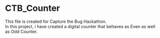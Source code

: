 # CTB_Counter

This file is created for Capture the Bug Hackathon.\
In this project, i have created a digital counter that behaves as Even as well as Odd Counter.
